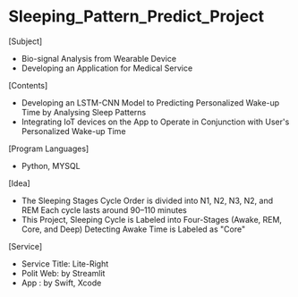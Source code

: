 # Sleeping_Pattern_Predict_Project


[Subject]
- Bio-signal Analysis from Wearable Device
- Developing an Application for Medical Service

[Contents]
- Developing an LSTM-CNN Model to Predicting Personalized Wake-up Time by Analysing Sleep Patterns
- Integrating IoT devices on the App to Operate in Conjunction with User's Personalized Wake-up Time

[Program Languages]
- Python, MYSQL

[Idea] 
- The Sleeping Stages Cycle Order is divided into N1, N2, N3, N2, and REM Each cycle lasts around 90–110 minutes
- This Project, Sleeping Cycle is Labeled into Four-Stages (Awake, REM, Core, and Deep) Detecting Awake Time is Labeled as "Core"

[Service]
- Service Title: Lite-Right
- Polit Web: by Streamlit
- App : by Swift, Xcode





